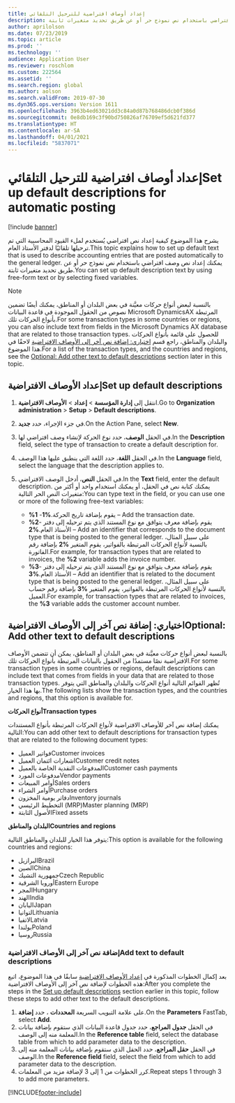 ```yaml
---
title: إعداد أوصاف افتراضية للترحيل التلقائي
description: يشرح هذا الموضوع كيفية إعداد نص افتراضي يُستخدم لملء القيود المحاسبية التي تم ترحيلها تلقائيًا لدفتر الأستاذ العام. يمكنك إعداد نص وصف افتراضي باستخدام نص نموذج حر أو عن طريق تحديد متغيرات ثابتة.
author: aprilolson
ms.date: 07/23/2019
ms.topic: article
ms.prod: ''
ms.technology: ''
audience: Application User
ms.reviewer: roschlom
ms.custom: 222564
ms.assetid: ''
ms.search.region: global
ms.author: aolson
ms.search.validFrom: 2019-07-30
ms.dyn365.ops.version: Version 1611
ms.openlocfilehash: 3963b4ed63021dd3c84a0d87b768486dcb0f386d
ms.sourcegitcommit: 0e8db169c3f90bd750826af76709ef5d621fd377
ms.translationtype: HT
ms.contentlocale: ar-SA
ms.lasthandoff: 04/01/2021
ms.locfileid: "5837071"
---
```

# <a name="set-up-default-descriptions-for-automatic-posting"></a><span data-ttu-id="970b7-104">إعداد أوصاف افتراضية للترحيل التلقائي</span><span class="sxs-lookup"><span data-stu-id="970b7-104">Set up default descriptions for automatic posting</span></span>

[!include [banner](../includes/banner.md)]

<span data-ttu-id="970b7-105">يشرح هذا الموضوع كيفية إعداد نص افتراضي يُستخدم لملء القيود المحاسبية التي تم ترحيلها تلقائيًا لدفتر الأستاذ العام.</span><span class="sxs-lookup"><span data-stu-id="970b7-105">This topic explains how to set up default text that is used to describe accounting entries that are posted automatically to the general ledger.</span></span> <span data-ttu-id="970b7-106">يمكنك إعداد نص وصف افتراضي باستخدام نص نموذج حر أو عن طريق تحديد متغيرات ثابتة.</span><span class="sxs-lookup"><span data-stu-id="970b7-106">You can set up default description text by using free-form text or by selecting fixed variables.</span></span>

> [!NOTE]
> <span data-ttu-id="970b7-107">بالنسبة لبعض أنواع حركات معيَّنة في بعض البلدان أو المناطق، يمكنك أيضًا تضمين نصوص من الحقول الموجودة في قاعدة البيانات Microsoft DynamicsAX المرتبطة بأنواع الحركات تلك.</span><span class="sxs-lookup"><span data-stu-id="970b7-107">For some transaction types in some countries or regions, you can also include text from fields in the Microsoft Dynamics AX database that are related to those transaction types.</span></span> <span data-ttu-id="970b7-108">للحصول على قائمة بأنواع الحركات والبلدان والمناطق، راجع قسم [‏‫اختياري: إضافة نص آخر إلى الأوصاف الافتراضية‬](#optional-add-other-text-to-default-descriptions) لاحقًا في هذا الموضوع.</span><span class="sxs-lookup"><span data-stu-id="970b7-108">For a list of the transaction types, and the countries and regions, see the [Optional: Add other text to default descriptions](#optional-add-other-text-to-default-descriptions) section later in this topic.</span></span>

## <a name="set-up-default-descriptions"></a><span data-ttu-id="970b7-109">إعداد الأوصاف الافتراضية</span><span class="sxs-lookup"><span data-stu-id="970b7-109">Set up default descriptions</span></span>

1. <span data-ttu-id="970b7-110">انتقل إلى **إدارة المؤسسة** \> **إعداد** \> **الأوصاف الافتراضية**.</span><span class="sxs-lookup"><span data-stu-id="970b7-110">Go to **Organization administration** \> **Setup** \> **Default descriptions**.</span></span>
2. <span data-ttu-id="970b7-111">في جزء الإجراء، حدد **جديد**.</span><span class="sxs-lookup"><span data-stu-id="970b7-111">On the Action Pane, select **New**.</span></span>
3. <span data-ttu-id="970b7-112">في الحقل **الوصف**، حدد نوع الحركة لإنشاء وصف افتراضي لها.</span><span class="sxs-lookup"><span data-stu-id="970b7-112">In the **Description** field, select the type of transaction to create a default description for.</span></span>
4. <span data-ttu-id="970b7-113">في الحقل **اللغة**، حدد اللغة التي ينطبق عليها هذا الوصف.</span><span class="sxs-lookup"><span data-stu-id="970b7-113">In the **Language** field, select the language that the description applies to.</span></span>
5. <span data-ttu-id="970b7-114">في الحقل **النص**، أدخل الوصف الافتراضي.</span><span class="sxs-lookup"><span data-stu-id="970b7-114">In the **Text** field, enter the default description.</span></span> <span data-ttu-id="970b7-115">يمكنك كتابة نص في الحقل، أو يمكنك استخدام واحد أو أكثر من متغيرات النص الحر التالية:</span><span class="sxs-lookup"><span data-stu-id="970b7-115">You can type text in the field, or you can use one or more of the following free-text variables:</span></span>

    - <span data-ttu-id="970b7-116">**%1** -يقوم بإضافة تاريخ الحركة.</span><span class="sxs-lookup"><span data-stu-id="970b7-116">**%1** – Add the transaction date.</span></span>
    - <span data-ttu-id="970b7-117">**%2**- يقوم بإضافة معرف يتوافق مع نوع المستند الذي يتم ترحيله إلى دفتر الأستاذ العام.</span><span class="sxs-lookup"><span data-stu-id="970b7-117">**%2** – Add an identifier that corresponds to the document type that is being posted to the general ledger.</span></span> <span data-ttu-id="970b7-118">على سبيل المثال، بالنسبة لأنواع الحركات المرتبطة بالفواتير، يقوم المتغير **%2** بإضافة رقم الفاتورة.</span><span class="sxs-lookup"><span data-stu-id="970b7-118">For example, for transaction types that are related to invoices, the **%2** variable adds the invoice number.</span></span>
    - <span data-ttu-id="970b7-119">**%3**- يقوم بإضافة معرف يتوافق مع نوع المستند الذي يتم ترحيله إلى دفتر الأستاذ العام.</span><span class="sxs-lookup"><span data-stu-id="970b7-119">**%3** – Add an identifier that is related to the document type that is being posted to the general ledger.</span></span> <span data-ttu-id="970b7-120">على سبيل المثال، بالنسبة لأنواع الحركات المرتبطة بالفواتير، يقوم المتغير **%3** بإضافة رقم حساب العميل.</span><span class="sxs-lookup"><span data-stu-id="970b7-120">For example, for transaction types that are related to invoices, the **%3** variable adds the customer account number.</span></span>

## <a name="optional-add-other-text-to-default-descriptions"></a><span data-ttu-id="970b7-121">اختياري: إضافة نص آخر إلى الأوصاف الافتراضية</span><span class="sxs-lookup"><span data-stu-id="970b7-121">Optional: Add other text to default descriptions</span></span>

<span data-ttu-id="970b7-122">بالنسبة لبعض أنواع حركات معيَّنة في بعض البلدان أو المناطق، يمكن أن تتضمن الأوصاف الافتراضية نصًا مستمدًا من الحقول بالبيانات المرتبطة بأنواع الحركات تلك.</span><span class="sxs-lookup"><span data-stu-id="970b7-122">For some transaction types in some countries or regions, default descriptions can include text that comes from fields in your data that are related to those transaction types.</span></span> <span data-ttu-id="970b7-123">تُظهر القوائم التالية أنواع الحركات والبلدان والمناطق التي يتوفر بها هذا الخيار.</span><span class="sxs-lookup"><span data-stu-id="970b7-123">The following lists show the transaction types, and the countries and regions, that this option is available for.</span></span>

<span data-ttu-id="970b7-124">**أنواع الحركات**</span><span class="sxs-lookup"><span data-stu-id="970b7-124">**Transaction types**</span></span>

<span data-ttu-id="970b7-125">يمكنك إضافة نص آخر للأوصاف الافتراضية لأنواع الحركات المرتبطة بأنواع المستندات التالية:</span><span class="sxs-lookup"><span data-stu-id="970b7-125">You can add other text to default descriptions for transaction types that are related to the following document types:</span></span>

- <span data-ttu-id="970b7-126">فواتير العميل</span><span class="sxs-lookup"><span data-stu-id="970b7-126">Customer invoices</span></span>
- <span data-ttu-id="970b7-127">اشعارات ائتمان العميل</span><span class="sxs-lookup"><span data-stu-id="970b7-127">Customer credit notes</span></span>
- <span data-ttu-id="970b7-128">المدفوعات النقدية الخاصة بالعميل</span><span class="sxs-lookup"><span data-stu-id="970b7-128">Customer cash payments</span></span>
- <span data-ttu-id="970b7-129">مدفوعات المورد</span><span class="sxs-lookup"><span data-stu-id="970b7-129">Vendor payments</span></span>
- <span data-ttu-id="970b7-130">أوامر المبيعات</span><span class="sxs-lookup"><span data-stu-id="970b7-130">Sales orders</span></span>
- <span data-ttu-id="970b7-131">أوامر الشراء</span><span class="sxs-lookup"><span data-stu-id="970b7-131">Purchase orders</span></span>
- <span data-ttu-id="970b7-132">دفاتر يومية المخزون</span><span class="sxs-lookup"><span data-stu-id="970b7-132">Inventory journals</span></span>
- <span data-ttu-id="970b7-133">التخطيط الرئيسي (MRP)</span><span class="sxs-lookup"><span data-stu-id="970b7-133">Master planning (MRP)</span></span>
- <span data-ttu-id="970b7-134">الأصول الثابتة</span><span class="sxs-lookup"><span data-stu-id="970b7-134">Fixed assets</span></span>

<span data-ttu-id="970b7-135">**البلدان والمناطق**</span><span class="sxs-lookup"><span data-stu-id="970b7-135">**Countries and regions**</span></span>

<span data-ttu-id="970b7-136">يتوفر هذا الخيار للبلدان والمناطق التالية:</span><span class="sxs-lookup"><span data-stu-id="970b7-136">This option is available for the following countries and regions:</span></span>

- <span data-ttu-id="970b7-137">البرازيل</span><span class="sxs-lookup"><span data-stu-id="970b7-137">Brazil</span></span>
- <span data-ttu-id="970b7-138">الصين</span><span class="sxs-lookup"><span data-stu-id="970b7-138">China</span></span>
- <span data-ttu-id="970b7-139">جمهورية التشيك</span><span class="sxs-lookup"><span data-stu-id="970b7-139">Czech Republic</span></span>
- <span data-ttu-id="970b7-140">أوروبا الشرقية</span><span class="sxs-lookup"><span data-stu-id="970b7-140">Eastern Europe</span></span>
- <span data-ttu-id="970b7-141">المجر</span><span class="sxs-lookup"><span data-stu-id="970b7-141">Hungary</span></span>
- <span data-ttu-id="970b7-142">الهند</span><span class="sxs-lookup"><span data-stu-id="970b7-142">India</span></span>
- <span data-ttu-id="970b7-143">اليابان</span><span class="sxs-lookup"><span data-stu-id="970b7-143">Japan</span></span>
- <span data-ttu-id="970b7-144">لتوانيا</span><span class="sxs-lookup"><span data-stu-id="970b7-144">Lithuania</span></span>
- <span data-ttu-id="970b7-145">لاتفيا</span><span class="sxs-lookup"><span data-stu-id="970b7-145">Latvia</span></span>
- <span data-ttu-id="970b7-146">بولندا</span><span class="sxs-lookup"><span data-stu-id="970b7-146">Poland</span></span>
- <span data-ttu-id="970b7-147">روسيا</span><span class="sxs-lookup"><span data-stu-id="970b7-147">Russia</span></span>

### <a name="add-text-to-default-descriptions"></a><span data-ttu-id="970b7-148">إضافة نص آخر إلى الأوصاف الافتراضية</span><span class="sxs-lookup"><span data-stu-id="970b7-148">Add text to default descriptions</span></span>

<span data-ttu-id="970b7-149">بعد إكمال الخطوات المذكورة في [‏‫إعداد الأوصاف الافتراضية‬](#set-up-default-descriptions) سابقًا في هذا الموضوع، اتبع هذه الخطوات لإضافة نص آخر إلى الأوصاف الافتراضية:</span><span class="sxs-lookup"><span data-stu-id="970b7-149">After you complete the steps in the [Set up default descriptions](#set-up-default-descriptions) section earlier in this topic, follow these steps to add other text to the default descriptions.</span></span>

1. <span data-ttu-id="970b7-150">على علامة التبويب السريعة **المحددات** ، حدد **إضافة**.</span><span class="sxs-lookup"><span data-stu-id="970b7-150">On the **Parameters** FastTab, select **Add**.</span></span>
2. <span data-ttu-id="970b7-151">في الحقل **‏‫جدول المراجع‬**، حدد جدول قاعدة البيانات الذي ستقوم بإضافة بيانات المعلمة منه إلى الوصف.</span><span class="sxs-lookup"><span data-stu-id="970b7-151">In the **Reference table** field, select the database table from which to add parameter data to the description.</span></span>
3. <span data-ttu-id="970b7-152">في الحقل **‏‫حقل المراجع‬**، حدد الحقل الذي ستقوم بإضافة بيانات المعلمة منه إلى الوصف.</span><span class="sxs-lookup"><span data-stu-id="970b7-152">In the **Reference field** field, select the field from which to add parameter data to the description.</span></span>
4. <span data-ttu-id="970b7-153">كرر الخطوات من 1 إلى 3 لإضافة مزيد من المعلمات.</span><span class="sxs-lookup"><span data-stu-id="970b7-153">Repeat steps 1 through 3 to add more parameters.</span></span>


[!INCLUDE[footer-include](../../includes/footer-banner.md)]